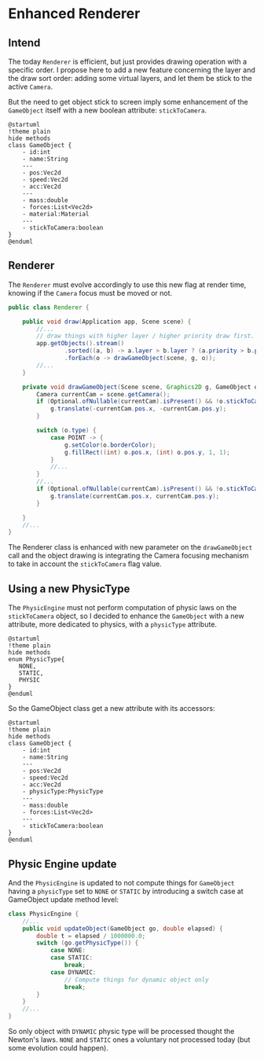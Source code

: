 # Enhanced Renderer

## Intend

The today `Renderer` is efficient, but just provides drawing operation with a specific order.
I propose here to add a new feature concerning the layer and the draw sort order: adding some virtual layers, and let
them be stick to the active `Camera`.

But the need to get object stick to screen imply some enhancement of the `GameObject` itself with a new boolean
attribute: `stickToCamera`.

```plantuml
@startuml
!theme plain
hide methods
class GameObject {    
    - id:int
    - name:String
    ---
    - pos:Vec2d
    - speed:Vec2d
    - acc:Vec2d
    ---
    - mass:double
    - forces:List<Vec2d>
    - material:Material
    ---
    - stickToCamera:boolean
}
@enduml
```

## Renderer

The `Renderer` must evolve accordingly to use this new flag at render time, knowing if the `Camera` focus must be
moved or not.

```java
public class Renderer {

    public void draw(Application app, Scene scene) {
        //...
        // draw things with higher layer / higher priority draw first.
        app.getObjects().stream()
                .sorted((a, b) -> a.layer > b.layer ? (a.priority > b.priority ? 1 : -1) : -1)
                .forEach(o -> drawGameObject(scene, g, o));
        //...
    }

    private void drawGameObject(Scene scene, Graphics2D g, GameObject o) {
        Camera currentCam = scene.getCamera();
        if (Optional.ofNullable(currentCam).isPresent() && !o.stickToCamera) {
            g.translate(-currentCam.pos.x, -currentCam.pos.y);
        }

        switch (o.type) {
            case POINT -> {
                g.setColor(o.borderColor);
                g.fillRect((int) o.pos.x, (int) o.pos.y, 1, 1);
            }
            //...
        }
        //...
        if (Optional.ofNullable(currentCam).isPresent() && !o.stickToCamera) {
            g.translate(currentCam.pos.x, currentCam.pos.y);
        }

    }
    //...
}
```

The Renderer class is enhanced with new parameter on the `drawGameObject` call and the object drawing is integrating the
Camera focusing mechanism to take in account the `stickToCamera` flag value.

## Using a new PhysicType

The `PhysicEngine` must not perform computation of physic laws on the `stickToCamera` object, so I decided to enhance
the
`GameObject` with a new attribute, more dedicated to physics, with a `physicType` attribute.

```plantuml
@startuml
!theme plain
hide methods
enum PhysicType{
   NONE,
   STATIC,
   PHYSIC
}
@enduml
```

So the GameObject class get a new attribute with its accessors:

```plantuml
@startuml
!theme plain
hide methods
class GameObject {
    - id:int
    - name:String
    ---
    - pos:Vec2d
    - speed:Vec2d
    - acc:Vec2d
    - physicType:PhysicType
    ---
    - mass:double
    - forces:List<Vec2d>
    ---
    - stickToCamera:boolean
}
@enduml
```

## Physic Engine update

And the `PhysicEngine` is updated to not compute things for `GameObject` having a `physicType` set to `NONE` or `STATIC`
by introducing a switch case at GameObject update method level:

```java
class PhysicEngine {
    //...
    public void updateObject(GameObject go, double elapsed) {
        double t = elapsed / 1000000.0;
        switch (go.getPhysicType()) {
            case NONE:
            case STATIC:
                break;
            case DYNAMIC:
                // Compute things for dynamic object only
                break;
        }
    }
    //...
}
```

So only object with `DYNAMIC` physic type will be processed thought the Newton's laws.
`NONE` and `STATIC` ones a voluntary not processed today (but some evolution could happen).

